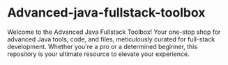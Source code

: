 # Advanced-java-fullstack-toolbox
Welcome to the Advanced Java Fullstack Toolbox! Your one-stop shop for advanced Java tools, code, and files, meticulously curated for full-stack development. Whether you're a pro or a determined beginner, this repository is your ultimate resource to elevate your experience.
